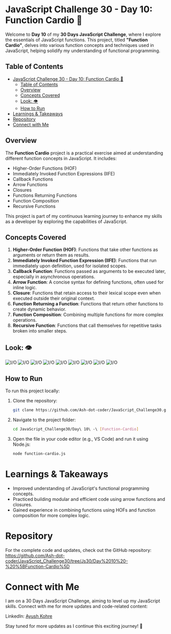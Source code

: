 # JavaScript Challenge 30 - Day 10: Function Cardio 🧠

Welcome to **Day 10** of my **30 Days JavaScript Challenge**, where I explore the essentials of JavaScript functions. This project, titled **"Function Cardio"**, delves into various function concepts and techniques used in JavaScript, helping solidify my understanding of functional programming.

## Table of Contents
- [JavaScript Challenge 30 - Day 10: Function Cardio 🧠](#javascript-challenge-30---day-10-function-cardio-)
  - [Table of Contents](#table-of-contents)
  - [Overview](#overview)
  - [Concepts Covered](#concepts-covered)
  - [Look: 👁️](#look-️)
  - [How to Run](#how-to-run)
- [Learnings \& Takeaways](#learnings--takeaways)
- [Repository](#repository)
- [Connect with Me](#connect-with-me)

## Overview
The **Function Cardio** project is a practical exercise aimed at understanding different function concepts in JavaScript. It includes:
- Higher-Order Functions (HOF)
- Immediately Invoked Function Expressions (IIFE)
- Callback Functions
- Arrow Functions
- Closures
- Functions Returning Functions
- Function Composition
- Recursive Functions

This project is part of my continuous learning journey to enhance my skills as a developer by exploring the capabilities of JavaScript.

## Concepts Covered

1. **Higher-Order Function (HOF)**: Functions that take other functions as arguments or return them as results.
2. **Immediately Invoked Function Expression (IIFE)**: Functions that run immediately upon definition, used for isolated scopes.
3. **Callback Function**: Functions passed as arguments to be executed later, especially in asynchronous operations.
4. **Arrow Function**: A concise syntax for defining functions, often used for inline logic.
5. **Closure**: Functions that retain access to their lexical scope even when executed outside their original context.
6. **Function Returning a Function**: Functions that return other functions to create dynamic behavior.
7. **Function Composition**: Combining multiple functions for more complex operations.
8. **Recursive Function**: Functions that call themselves for repetitive tasks broken into smaller steps.
  
## Look: 👁️

  ![I/O](images/1-HOF.png)
  ![I/O](images/2-IIFE.png)
  ![I/O](images/3-Callbachfunc.png)
  ![I/O](images/3.1-callBackFunc.png)
  ![I/O](images/4-ArrowFunc.png)
  ![I/O](images/5-Closure.png)
  ![I/O](images/6-funcReturnFunc.png)
  ![I/O](images/7-FunCompose.png)
  ![I/O](images/8-recursiveFunc.png)


## How to Run

To run this project locally:
1. Clone the repository:
   ```bash
   git clone https://github.com/Ash-dot-coder/JavaScript_Challenge30.git
   ```

2. Navigate to the project folder:
    ```bash
    cd JavaScript_Challenge30/Day\ 10\ -\ [Function-Cardio]
    ```

3. Open the file in your code editor (e.g., VS Code) and run it using Node.js:
    ```bash
    node function-cardio.js
    ```

# Learnings & Takeaways
- Improved understanding of JavaScript's functional programming concepts.
- Practiced building modular and efficient code using arrow functions and closures.
- Gained experience in combining functions using HOFs and function composition for more complex logic.

# Repository
For the complete code and updates, check out the GitHub repository: https://github.com/Ash-dot-coder/JavaScript_Challenge30/tree/Js30/Day%2010%20-%20%5BFunction-Cardio%5D

# Connect with Me
I am on a 30 Days JavaScript Challenge, aiming to level up my JavaScript skills. Connect with me for more updates and code-related content:

LinkedIn: [Ayush Kohre](https://www.linkedin.com/in/aayush-kohre-dev1/)

Stay tuned for more updates as I continue this exciting journey! 🚀